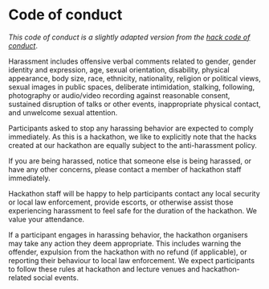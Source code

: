 # Code of conduct

*This code of conduct is a slightly adapted version from the [hack code of conduct](https://hackcodeofconduct.org/index.html)*.
 
Harassment includes offensive verbal comments related to gender, gender identity and expression, age, sexual orientation, disability, physical appearance, 
body size, race, ethnicity, nationality, religion or political views, sexual images in public spaces, deliberate intimidation, stalking, following, 
photography or audio/video recording against reasonable consent, sustained disruption of talks or other events, 
inappropriate physical contact, and unwelcome sexual attention.
 
Participants asked to stop any harassing behavior are expected to comply immediately.
As this is a hackathon, we like to explicitly note that the hacks created at our hackathon are equally subject to the anti-harassment policy.
 
If you are being harassed, notice that someone else is being harassed, or have any other concerns, please contact a member of hackathon staff immediately.
 
Hackathon staff will be happy to help participants contact any local security or local law enforcement, provide escorts, or otherwise assist those experiencing 
harassment to feel safe for the duration of the hackathon. We value your attendance.
 
If a participant engages in harassing behavior, the hackathon organisers may take any action they deem appropriate. This includes warning the offender, 
expulsion from the hackathon with no refund (if applicable), or reporting their behaviour to local law enforcement.
We expect participants to follow these rules at hackathon and lecture venues and hackathon-related social events.
